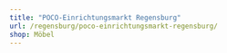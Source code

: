 ```yaml
---
title: "POCO-Einrichtungsmarkt Regensburg"
url: /regensburg/poco-einrichtungsmarkt-regensburg/
shop: Möbel
---
```

